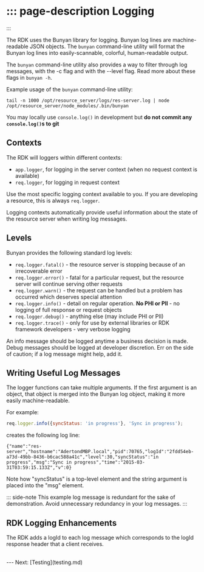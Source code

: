 ::: page-description
Logging
=======
:::

The RDK uses the Bunyan library for logging. Bunyan log lines are machine-readable JSON objects. The `bunyan` command-line utility will format the Bunyan log lines into easily-scannable, colorful, human-readable output.

The `bunyan` command-line utility also provides a way to filter through log messages, with the -c flag and with the --level flag. Read more about these flags in `bunyan -h`.

Example usage of the `bunyan` command-line utility:  
```
tail -n 1000 /opt/resource_server/logs/res-server.log | node /opt/resource_server/node_modules/.bin/bunyan
```

You may locally use `console.log()` in development but **do not commit any `console.log()`s to git**

## Contexts
The RDK will loggers within different contexts:
 * `app.logger`, for logging in the server context (when no request context is available)
 * `req.logger`, for logging in request context

Use the most specific logging context available to you. If you are developing a resource, this is always `req.logger`.

Logging contexts automatically provide useful information about the state of the resource server when writing log messages.

## Levels
Bunyan provides the following standard log levels:
 * `req.logger.fatal()` - the resource server is stopping because of an irrecoverable error
 * `req.logger.error()` - fatal for a particular request, but the resource server will continue serving other requests
 * `req.logger.warn()` - the request can be handled but a problem has occurred which deserves special attention
 * `req.logger.info()` - detail on regular operation. **No PHI or PII** - no logging of full response or request objects
 * `req.logger.debug()` - anything else (may include PHI or PII)
 * `req.logger.trace()` - only for use by external libraries or RDK framework developers - very verbose logging

An info message should be logged anytime a business decision is made.
Debug messages should be logged at developer discretion. Err on the side of caution; if a log message might help, add it.

## Writing Useful Log Messages
The logger functions can take multiple arguments.
If the first argument is an object, that object is merged into the Bunyan log object, making it more easily machine-readable.

For example:
```JavaScript
req.logger.info({syncStatus: 'in progress'}, 'Sync in progress');
```
creates the following log line:
```
{"name":"res-server","hostname":"AdertondMBP.local","pid":70765,"logId":"2fdd54eb-a73d-49bb-8436-b6cac588a41c","level":30,"syncStatus":"in progress","msg":"Sync in progress","time":"2015-03-31T03:59:15.133Z","v":0}
```
Note how "syncStatus" is a top-level element and the string argument is placed into the "msg" element.

::: side-note
This example log message is redundant for the sake of demonstration. Avoid unnecessary redundancy in your log messages.
:::

## RDK Logging Enhancements
The RDK adds a logId to each log message which corresponds to the logId response header that a client receives.

<br />
---
Next: [Testing](testing.md)
